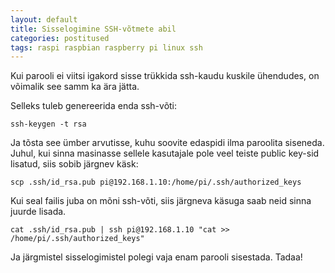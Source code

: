 ```yaml
---
layout: default
title: Sisselogimine SSH-võtmete abil
categories: postitused
tags: raspi raspbian raspberry pi linux ssh
---
```

Kui parooli ei viitsi igakord sisse trükkida ssh-kaudu kuskile ühendudes, on võimalik see samm ka ära jätta.

Selleks tuleb genereerida enda ssh-võti:

    ssh-keygen -t rsa

Ja tõsta see ümber arvutisse, kuhu soovite edaspidi ilma paroolita siseneda. Juhul, kui sinna masinasse sellele kasutajale pole veel teiste public key-sid lisatud, siis sobib järgnev käsk:

    scp .ssh/id_rsa.pub pi@192.168.1.10:/home/pi/.ssh/authorized_keys

Kui seal failis juba on mõni ssh-võti, siis järgneva käsuga saab neid sinna juurde lisada.

    cat .ssh/id_rsa.pub | ssh pi@192.168.1.10 "cat >> /home/pi/.ssh/authorized_keys"

Ja järgmistel sisselogimistel polegi vaja enam parooli sisestada. Tadaa!

